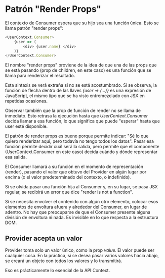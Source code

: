 # Patrón "Render Props"

El contexto de Consumer espera que su hijo sea una función única. Esto se llama patrón "render props":

```js
<UserContext.Consumer>
    {user => (
        <div> {user.name} </div>
    )}
</UserContext.Consumer>
```

El nombre "render props" proviene de la idea de que una de las props que se está pasando (prop de children, en este caso) es una función que se llama para renderizar el resultado.

Esta sintaxis se verá extraña si no se está acostumbrado. Si se observa, la función de flecha dentro de las llaves *{user => (...)}* es una expresión de JavaScript, el mismo tipo que se ha visto entremezclado con JSX en repetidas ocasiones.

Observar también que la prop de función de render no se llama de inmediato. Esto retrasa la ejecución hasta que *UserContext.Consumer* decida llamar a esa función, lo que significa que puede "esperar" hasta que user esté disponible.

El patrón de render props es bueno porque permite indicar: "Sé lo que quiero renderizar aquí, pero todavía no tengo todos los datos". Pasar esa función permite decidir cuál será la salida, pero permite que el componente (UserContext.Consumer en este caso) decida cuándo y dónde representar esa salida.

El Consumer llamará a su función en el momento de representación (render), pasando el valor que obtuvo del Provider en algún lugar por encima (o el valor predeterminado del contexto, o indefinido).

Si se olvida pasar una función hija al Consumer y, en su lugar, se pasa JSX regular, se recibirá un error que dice "render is not a function".

Si se necesita envolver el contenido con algún otro elemento, colocar esos elementos de envoltura afuera y alrededor del Consumer, en lugar de adentro. No hay que preocuparse de que el Consumer presente alguna división de envoltura ni nada. Es invisible en lo que respecta a la estructura DOM.

## Provider acepta un valor

Provider toma solo un valor único, como la prop *value*. El valor puede ser cualquier cosa. En la práctica, si se desea pasar varios valores hacia abajo, se creará un objeto con todos los valores y lo transmitirá.

Eso es prácticamente lo esencial de la API Context.